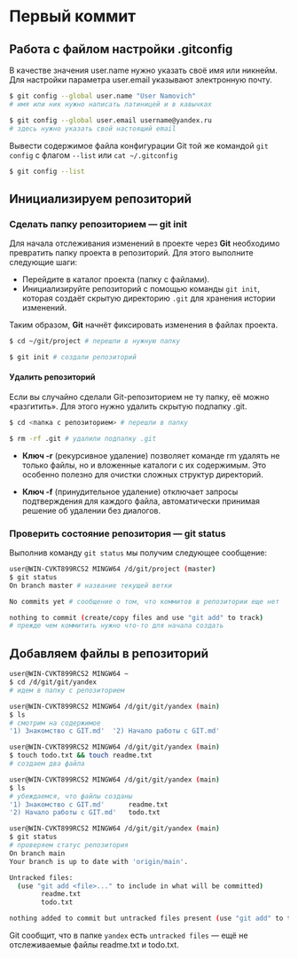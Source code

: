 # Первый коммит
## Работа с файлом настройки .gitconfig

В качестве значения user.name нужно указать своё имя или никнейм. Для настройки параметра user.email указывают электронную почту.

```Bash
$ git config --global user.name "User Namovich" 
# имя или ник нужно написать латиницей и в кавычках

$ git config --global user.email username@yandex.ru
# здесь нужно указать свой настоящий email
```

Вывести содержимое файла конфигурации Git той же командой ```git config``` с флагом ```--list``` или ```cat ~/.gitconfig```    
```Bash
$ git config --list
```

## Инициализируем репозиторий
### Сделать папку репозиторием — git init

Для начала отслеживания изменений в проекте через **Git** необходимо превратить папку проекта в репозиторий. Для этого выполните следующие шаги:  
* Перейдите в каталог проекта (папку с файлами).  
* Инициализируйте репозиторий с помощью команды ```git init```, которая создаёт скрытую директорию ```.git``` для хранения истории изменений.  

Таким образом, **Git** начнёт фиксировать изменения в файлах проекта.

```Bash
$ cd ~/git/project # перешли в нужную папку

$ git init # создали репозиторий
```
#### Удалить репозиторий
Если вы случайно сделали Git-репозиторием не ту папку, её можно «разгитить». Для этого нужно удалить скрытую подпапку .git.  
```Bash
$ cd <папка с репозиторием> # перешли в папку

$ rm -rf .git # удалили подпапку .git
```
* **Ключ -r** (рекурсивное удаление) позволяет команде rm удалять не только файлы, но и вложенные каталоги с их содержимым. Это особенно полезно для очистки сложных структур директорий.  

* **Ключ -f** (принудительное удаление) отключает запросы подтверждения для каждого файла, автоматически принимая решение об удалении без диалогов.  

### Проверить состояние репозитория — git status

Выполнив команду ```git status``` мы получим следующее сообщение:  

```Bash
user@WIN-CVKT899RCS2 MINGW64 /d/git/project (master)
$ git status
On branch master # название текущей ветки

No commits yet # сообщение о том, что коммитов в репозитории еще нет

nothing to commit (create/copy files and use "git add" to track) 
# прежде чем коммитить нужно что-то для начала создать
```
## Добавляем файлы в репозиторий

```Bash
user@WIN-CVKT899RCS2 MINGW64 ~
$ cd /d/git/git/yandex
# идем в папку с репозиторием

user@WIN-CVKT899RCS2 MINGW64 /d/git/git/yandex (main)
$ ls
# смотрим на содержимое
'1) Знакомство с GIT.md'  '2) Начало работы с GIT.md'

user@WIN-CVKT899RCS2 MINGW64 /d/git/git/yandex (main)
$ touch todo.txt && touch readme.txt
# создаем два файла

user@WIN-CVKT899RCS2 MINGW64 /d/git/git/yandex (main)
$ ls
# убеждаемся, что файлы созданы
'1) Знакомство с GIT.md'      readme.txt
'2) Начало работы с GIT.md'   todo.txt

user@WIN-CVKT899RCS2 MINGW64 /d/git/git/yandex (main)
$ git status
# проверяем статус репозитория
On branch main
Your branch is up to date with 'origin/main'.

Untracked files:
  (use "git add <file>..." to include in what will be committed)
        readme.txt
        todo.txt

nothing added to commit but untracked files present (use "git add" to track)
```

Git сообщит, что в папке ```yandex``` есть ```untracked files``` — ещё не отслеживаемые файлы readme.txt и todo.txt.